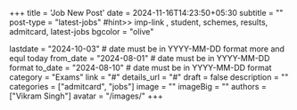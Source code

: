 +++
title = 'Job New Post'
date = 2024-11-16T14:23:50+05:30
subtitle = ""
post-type = "latest-jobs" #hint>> imp-link , student, schemes, results, admitcard, latest-jobs
bgcolor = "olive"

lastdate = "2024-10-03" # date must be in YYYY-MM-DD format more and equl today
from_date = "2024-08-01" # date must be in YYYY-MM-DD format
to_date = "2024-08-10" # date must be in YYYY-MM-DD format
category = "Exams"
link = "#"
details_url = "#"
draft = false
description = ""
categories = ["admitcard", "jobs"]
image = ""
imageBig = ""
authors = ["Vikram Singh"]
avatar = "/images/"
+++

